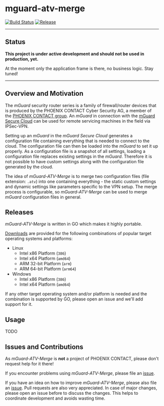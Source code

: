 # mguard-atv-merge

[![Build Status](https://dev.azure.com/griffinplus/mGuard-ATV-Merge/_apis/build/status/mguard-atv-merge?branchName=master)](https://dev.azure.com/griffinplus/mGuard-ATV-Merge/_build/latest?definitionId=16&branchName=master)
[![Release](https://img.shields.io/github/release/griffinplus/mguard-atv-merge.svg?logo=github)](https://github.com/GriffinPlus/mguard-atv-merge/releases)

-----

## Status

**This project is under active development and should not be used in production, yet.**

At the moment only the application frame is there, no business logic. Stay tuned!

-----

## Overview and Motivation

The *mGuard* security router series is a family of firewall/router devices that is produced by the PHOENIX CONTACT
Cyber Security AG, a member of the [PHOENIX CONTACT group](https://www.phoenixcontact.com/). An *mGuard* in connection
with the [mGuard Secure Cloud](https://us.cloud.mguard.com/) can be used for remote servicing machines in the field
via IPSec-VPN.

Setting up an *mGuard* in the *mGuard Secure Cloud* generates a configuration file containing everything that is needed
to connect to the cloud. The configuration file can then be loaded into the *mGuard* to set it up properly. As a
configuration file is a snapshot of all settings, loading a configuration file replaces existing settings in the
*mGuard*. Therefore it is not possible to have custom settings along with the configuration file generated by the
cloud.

The idea of *mGuard-ATV-Merge* is to merge two configuration files (file extension: `.atv`) into one containing
everything - the static custom settings and dynamic settings like parameters specific to the VPN setup. The merge
process is configurable, so *mGuard-ATV-Merge* can be used to merge *mGuard* configuration files in general.

## Releases

*mGuard-ATV-Merge* is written in GO which makes it highly portable.

[Downloads](https://github.com/GriffinPlus/mguard-atv-merge/releases) are provided for the following combinations of
popular target operating systems and platforms:

- Linux
  - Intel x86 Platform (`386`)
  - Intel x64 Platform (`amd64`)
  - ARM 32-bit Platform (`arm`)
  - ARM 64-bit Platform (`arm64`)
- Windows
  - Intel x86 Platform (`386`)
  - Intel x64 Platform (`amd64`)

If any other target operating system and/or platform is needed and the combination is supported by GO, please open an
issue and we'll add support for it.

## Usage

TODO

## Issues and Contributions

As *mGuard-ATV-Merge* is **not** a project of PHOENIX CONTACT, please don't request help for it there!

If you encounter problems using *mGuard-ATV-Merge*, please file an [issue](https://github.com/GriffinPlus/mguard-atv-merge/issues).

If you have an idea on how to improve *mGuard-ATV-Merge*, please also file an [issue](https://github.com/GriffinPlus/mguard-atv-merge/issues).
Pull requests are also very appreciated. In case of major changes, please open an issue before to discuss the changes.
This helps to coordinate development and avoids wasting time.

